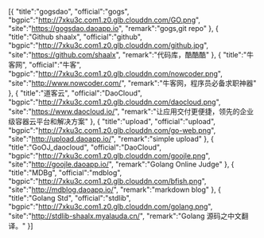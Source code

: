 [{
	"title":"gogsdao",
	"official":"gogs",
	"bgpic":"http://7xku3c.com1.z0.glb.clouddn.com/GO.png",
	"site":"https://gogsdao.daoapp.io",
	"remark":"gogs,git repo"
},
{
	"title":"Github shaalx",
	"official":"github",
	"bgpic":"http://7xku3c.com1.z0.glb.clouddn.com/github.jpg",
	"site":"https://github.com/shaalx",
	"remark":"代码库，酷酷酷"
},
{
	"title":"牛客网",
	"official":"牛客",
	"bgpic":"http://7xku3c.com1.z0.glb.clouddn.com/nowcoder.png",
	"site":"http://www.nowcoder.com/",
	"remark":"牛客网，程序员必备求职神器"
},
{
	"title":"道客云",
	"official":"DaoCloud",
	"bgpic":"http://7xku3c.com1.z0.glb.clouddn.com/daocloud.png",
	"site":"https://www.daocloud.io/",
	"remark":"让应用交付更便捷，领先的企业级容器云平台和解决方案"
},
{
	"title":"upload",
	"official":"upload",
	"bgpic":"http://7xku3c.com1.z0.glb.clouddn.com/go-web.png",
	"site":"http://upload.daoapp.io/",
	"remark":"simple upload"
},
{
	"title":"GoOJ_daocloud",
	"official":"DaoCloud",
	"bgpic":"http://7xku3c.com1.z0.glb.clouddn.com/goojle.png",
	"site":"http://goojle.daoapp.io/",
	"remark":"Golang Online Judge"
},
{
	"title":"MDBg",
	"official":"mdblog",
	"bgpic":"http://7xku3c.com1.z0.glb.clouddn.com/bfish.png",
	"site":"http://mdblog.daoapp.io/",
	"remark":"markdown blog"
},
{
	"title":"Golang Std",
	"official":"stdlib",
	"bgpic":"http://7xku3c.com1.z0.glb.clouddn.com/golang.png",
	"site":"http://stdlib-shaalx.myalauda.cn/",
	"remark":"Golang 源码之中文翻译。"
}]
